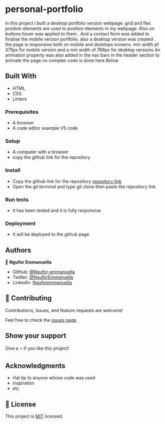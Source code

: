# personal-portfolio

In this project i built a desktop portfolio version webpage. grid and flex position elements are used to position elements in my webpage. Also on buttons hover was applied to them . And a contact form was added to finalise the mobile version portfolio. also a desktop version was created . the page is responsive both on mobile and desktops screens. min width pf 375px for mobile version and a min width of 768px for desktop versions
An animation property was also added in the nav bars in the header section to animate the page.no complex code is done here.Below 
## Built With

- HTML
- CSS
- Linters

### Prerequisites

- A browser
- A code editor example VS code

### Setup

- A computer with a browser
- copy  the github link for the repository 

### Install

- Copy the github link for the repository [repository link]( https://ngufor-emmanuella.github.io/personal-portfolio/)
- Open the git terminal and type git clone then paste the repository link

### Run tests

- It has been tested and it is fully responsive

### Deployment

- It will be deployed to the github page


## Authors

👤 **Ngufor Emmanuella**

- GitHub: [@Ngufor-emmanuella](https://github.com/Ngufor-emmanuella)
- Twitter: [@NguforEmmanuella](https://twitter.com/NguforEmmanuella)
- LinkedIn: [Nguforemmanuella](https://linkedin.com/in/Nguforemmanuella)


## 🤝 Contributing

Contributions, issues, and feature requests are welcome!

Feel free to check the [issues page](../../issues/).

## Show your support

Give a ⭐️ if you like this project!

## Acknowledgments

- Hat tip to anyone whose code was used
- Inspiration
- etc

## 📝 License

This project is [MIT](./MIT.md) licensed.
